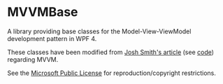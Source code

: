 MVVMBase
========

A library providing base classes for the Model-View-ViewModel development pattern in WPF 4.

These classes have been modified from [Josh Smith's article](http://msdn.microsoft.com/en-us/magazine/dd419663.aspx) (see [code](http://archive.msdn.microsoft.com/mag200902MVVM/Release/ProjectReleases.aspx?ReleaseId=2026)) regarding MVVM.

See the [Microsoft Public License](http://opensource.org/licenses/MS-PL) for reproduction/copyright restrictions.
